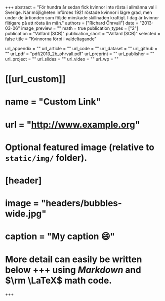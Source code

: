+++
abstract = "För hundra år sedan fick kvinnor inte rösta i allmänna val i Sverige. När möjligheten infördes 1921 röstade kvinnor i lägre grad, men under de årtionden som följde minskade skillnaden kraftigt. I dag är kvinnor flitigare på att rösta än män."
authors = ["Richard Öhrvall"]
date = "2013-03-06"
image_preview = ""
math = true
publication_types = ["2"]
publication = "Välfärd (SCB)"
publication_short = "Välfärd (SCB)"
selected = false
title = "Kvinnorna förbi i valdeltagande"

url_appendix = ""
url_article = ""
url_code = ""
url_dataset = ""
url_github = ""
url_pdf = "pdf/2013_2b_ohrvall.pdf"
url_preprint = ""
url_publisher  = ""
url_project = ""
url_slides = ""
url_video = ""
url_wp = ""

# [[url_custom]]
# name = "Custom Link"
# url = "http://www.example.org"

# Optional featured image (relative to `static/img/` folder).
# [header]
# image = "headers/bubbles-wide.jpg"
# caption = "My caption :smile:"


# More detail can easily be written below +++ using *Markdown* and $\rm \LaTeX$ math code.
+++
